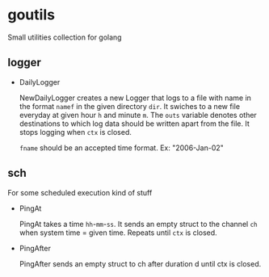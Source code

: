 # goutils
Small utilities collection for golang

## logger
- DailyLogger

    NewDailyLogger creates a new Logger that logs to a file with name in the format `namef`
    in the given directory `dir`. It swiches to a new file everyday at given hour `h` and minute `m`.
    The `outs` variable denotes other destinations to which log data
    should be written apart from the file. It stops logging when `ctx` is closed.

    `fname` should be an accepted time format. Ex: "2006-Jan-02"

## sch
For some scheduled execution kind of stuff

- PingAt

    PingAt takes a time `hh`-`mm`-`ss`. It sends an empty struct to the channel `ch`
    when system time = given time. Repeats until `ctx` is closed.

- PingAfter

    PingAfter sends an empty struct to ch after duration d until ctx is closed.